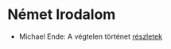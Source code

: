 # Német Irodalom

- Michael Ende: A végtelen történet [részletek](_details/Michael%20Ende.md#id_353)